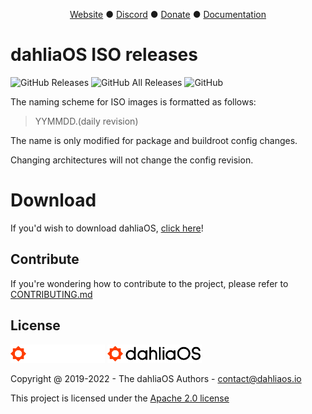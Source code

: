 <p align="center">
<a href="https://dahliaos.io">Website</a> ●
<a href="https://dahliaos.io/discord">Discord</a> ●
<a href="https://dahliaos.io/donate">Donate</a> ●
<a href="https://docs.dahliaos.io">Documentation</a>

# dahliaOS ISO releases
![GitHub Releases](https://img.shields.io/github/downloads/dahliaos/releases/220222-x86_64/total)
![GitHub All Releases](https://img.shields.io/github/downloads/dahliaos/releases/total?color=brightgreen)
![GitHub](https://img.shields.io/github/license/dahliaos/pangolin-desktop?color=brightgreen)
 
The naming scheme for ISO images is formatted as follows:

> YYMMDD.(daily revision)
  
The name is only modified for package and buildroot config changes.

Changing architectures will not change the config revision.
  
# Download 

If you'd wish to download dahliaOS, [click here](https://github.com/dahliaos/releases/releases)!

## Contribute

If you're wondering how to contribute to the project, please refer to [CONTRIBUTING.md](../CONTRIBUTING.md)


## License

<p align="left">
  <img width="30%" src="https://github.com/dahliaOS/brand/blob/main/dahliaOS/logotype/svg/logotype-dark.svg#gh-dark-mode-only"/>
  <img width="30%" src="https://github.com/dahliaOS/brand/blob/main/dahliaOS/logotype/svg/logotype-light.svg#gh-light-mode-only"/>
</p>

Copyright @ 2019-2022 - The dahliaOS Authors - contact@dahliaos.io

This project is licensed under the [Apache 2.0 license](/LICENSE)
